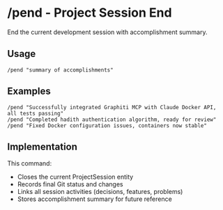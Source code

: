 # /pend - Project Session End

End the current development session with accomplishment summary.

## Usage
```
/pend "summary of accomplishments"
```

## Examples
```
/pend "Successfully integrated Graphiti MCP with Claude Docker API, all tests passing"
/pend "Completed hadith authentication algorithm, ready for review"
/pend "Fixed Docker configuration issues, containers now stable"
```

## Implementation
This command:
- Closes the current ProjectSession entity
- Records final Git status and changes
- Links all session activities (decisions, features, problems)
- Stores accomplishment summary for future reference